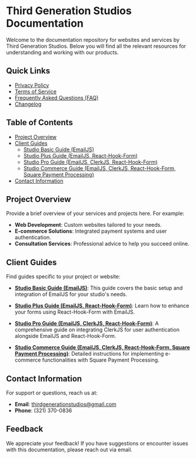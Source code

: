 # Third Generation Studios Documentation

Welcome to the documentation repository for websites and services by Third Generation Studios. Below you will find all the relevant resources for understanding and working with our products.

## Quick Links

- [Privacy Policy](./PRIVACY_POLICY.md)
- [Terms of Service](./TERMS_OF_SERVICE.md)
- [Frequently Asked Questions (FAQ)](./FAQ.md)
- [Changelog](./CHANGELOG.md)

## Table of Contents

- [Project Overview](#project-overview)
- [Client Guides](#client-guides)
  - [Studio Basic Guide (EmailJS)](./client-guides/studio-basic.md)
  - [Studio Plus Guide (EmailJS, React-Hook-Form)](./client-guides/studio-plus.md)
  - [Studio Pro Guide (EmailJS, ClerkJS, React-Hook-Form)](./client-guides/studio-pro.md)
  - [Studio Commerce Guide (EmailJS, ClerkJS, React-Hook-Form, Square Payment Processing)](./client-guides/studio-commerce.md)
- [Contact Information](#contact-information)

## Project Overview

Provide a brief overview of your services and projects here. For example:

- **Web Development**: Custom websites tailored to your needs.
- **E-commerce Solutions**: Integrated payment systems and user authentication.
- **Consultation Services**: Professional advice to help you succeed online.

## Client Guides

Find guides specific to your project or website:

- **[Studio Basic Guide (EmailJS)](./client-guides/studio-basic.md)**: This guide covers the basic setup and integration of EmailJS for your studio's needs.
- **[Studio Plus Guide (EmailJS, React-Hook-Form)](./client-guides/studio-plus.md)**: Learn how to enhance your forms using React-Hook-Form with EmailJS.

- **[Studio Pro Guide (EmailJS, ClerkJS, React-Hook-Form)](./client-guides/studio-pro.md)**: A comprehensive guide on integrating ClerkJS for user authentication alongside EmailJS and React-Hook-Form.

- **[Studio Commerce Guide (EmailJS, ClerkJS, React-Hook-Form, Square Payment Processing)](./client-guides/studio-commerce.md)**: Detailed instructions for implementing e-commerce functionalities with Square Payment Processing.

## Contact Information

For support or questions, reach us at:

- **Email**: [thirdgenerationstudios@gmail.com](mailto:thirdgenerationstudios@gmail.com)
- **Phone**: (321) 370-0836

## Feedback

We appreciate your feedback! If you have suggestions or encounter issues with this documentation, please reach out via email.
